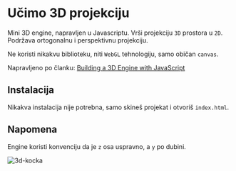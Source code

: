 # Učimo 3D projekciju

Mini 3D engine, napravljen u Javascriptu. Vrši projekciju `3D` prostora u `2D`. Podržava ortogonalnu i perspektivnu projekciju.

Ne koristi nikakvu biblioteku, niti `WebGL` tehnologiju, samo običan `canvas`.

Napravljeno po članku: [Building a 3D Engine with JavaScript](https://www.sitepoint.com/building-3d-engine-javascript/)

## Instalacija

Nikakva instalacija nije potrebna, samo skineš projekat i otvoriš `index.html`.

## Napomena

Engine koristi konvenciju da je `z` osa uspravno, a `y` po dubini.

![3d-kocka](https://dab1nmslvvntp.cloudfront.net/wp-content/uploads/2016/02/1454758168cube.png)
